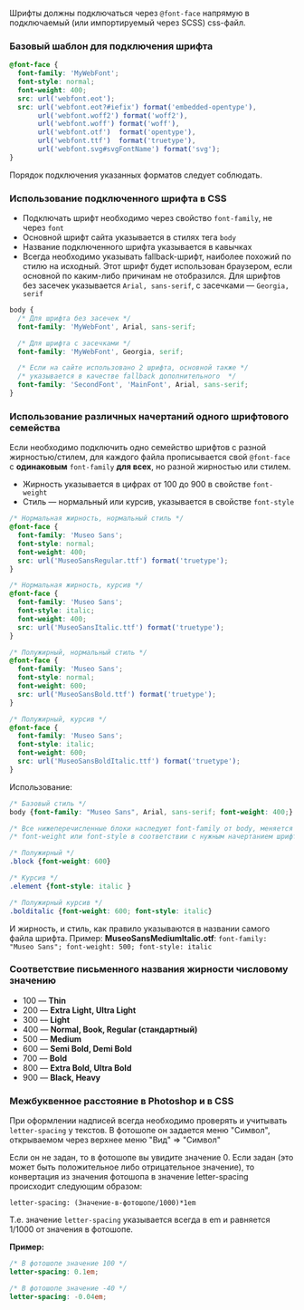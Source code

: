 Шрифты должны подключаться через `@font-face` напрямую в подключаемый (или импортируемый через SCSS) css-файл.

### Базовый шаблон для подключения шрифта

```scss
@font-face {
  font-family: 'MyWebFont';
  font-style: normal;
  font-weight: 400;
  src: url('webfont.eot');
  src: url('webfont.eot?#iefix') format('embedded-opentype'),
       url('webfont.woff2') format('woff2'),
       url('webfont.woff') format('woff'),
       url('webfont.otf')  format('opentype'),
       url('webfont.ttf')  format('truetype'),
       url('webfont.svg#svgFontName') format('svg');
}
```

Порядок подключения указанных форматов следует соблюдать.

### Использование подключенного шрифта в CSS

* Подключать шрифт необходимо через свойство `font-family`, не через `font`
* Основной шрифт сайта указывается в стилях тега `body`
* Название подключенного шрифта указывается в кавычках
* Всегда необходимо указывать fallback-шрифт, наиболее похожий по стилю на исходный. Этот шрифт будет использован браузером, если основной по каким-либо причинам не отобразился. Для шрифтов без засечек указывается `Arial, sans-serif`, с засечками — `Georgia, serif`

```scss
body {
  /* Для шрифта без засечек */
  font-family: 'MyWebFont', Arial, sans-serif;

  /* Для шрифта с засечками */
  font-family: 'MyWebFont', Georgia, serif;

  /* Если на сайте использовано 2 шрифта, основной также */
  /* указывается в качестве fallback дополнительного  */
  font-family: 'SecondFont', 'MainFont', Arial, sans-serif;
}
```

### Использование различных начертаний одного шрифтового семейства

Если необходимо подключить одно семейство шрифтов с разной жирностью/стилем, для каждого файла прописывается свой `@font-face` с **одинаковым** `font-family` **для всех**, но разной жирностью или стилем.

* Жирность указывается в цифрах от 100 до 900 в свойстве `font-weight`
* Стиль — нормальный или курсив, указывается в свойстве `font-style`

```scss
/* Нормальная жирность, нормальный стиль */
@font-face {
  font-family: 'Museo Sans';
  font-style: normal;
  font-weight: 400;
  src: url('MuseoSansRegular.ttf') format('truetype');
}

/* Нормальная жирность, курсив */
@font-face {
  font-family: 'Museo Sans';
  font-style: italic;
  font-weight: 400;
  src: url('MuseoSansItalic.ttf') format('truetype');
}

/* Полужирный, нормальный стиль */
@font-face {
  font-family: 'Museo Sans';
  font-style: normal;
  font-weight: 600;
  src: url('MuseoSansBold.ttf') format('truetype');
}

/* Полужирный, курсив */
@font-face {
  font-family: 'Museo Sans';
  font-style: italic;
  font-weight: 600;
  src: url('MuseoSansBoldItalic.ttf') format('truetype');
}
```

Использование:

```scss
/* Базовый стиль */ 
body {font-family: "Museo Sans", Arial, sans-serif; font-weight: 400;}

/* Все нижеперечисленные блоки наследуют font-family от body, меняется только */
/* font-weight или font-style в соответствии с нужным начертанием шрифта */

/* Полужирный */ 
.block {font-weight: 600}

/* Курсив */
.element {font-style: italic }

/* Полужирный курсив */ 
.bolditalic {font-weight: 600; font-style: italic}
```

И жирность, и стиль, как правило указываются в названии самого файла шрифта.
Пример: **MuseoSansMediumItalic.otf**: `font-family: "Museo Sans"; font-weight: 500; font-style: italic`

### Соответствие письменного названия жирности числовому значению

* 100 — **Thin**
* 200 — **Extra Light, Ultra Light**
* 300 — **Light**
* 400 — **Normal, Book, Regular (стандартный)**
* 500 — **Medium**
* 600 — **Semi Bold, Demi Bold**
* 700 — **Bold**
* 800 — **Extra Bold, Ultra Bold**
* 900 — **Black, Heavy**

### Межбуквенное расстояние в Photoshop и в CSS

При оформлении надписей всегда необходимо проверять и учитывать `letter-spacing` у текстов. В фотошопе он задается меню "Символ", открываемом через верхнее меню "Вид" => "Символ"

Если он не задан, то в фотошопе вы увидите значение 0. Если задан (это может быть положительное либо отрицательное значение), то конвертация из значения фотошопа в значение letter-spacing происходит следующим образом:

`letter-spacing: (Значение-в-фотошопе/1000)*1em`

Т.е. значение `letter-spacing` указывается всегда в em и равняется 1/1000 от значения в фотошопе.

**Пример:**

```scss
/* В фотошопе значение 100 */
letter-spacing: 0.1em;

/* В фотошопе значение -40 */
letter-spacing: -0.04em;
```